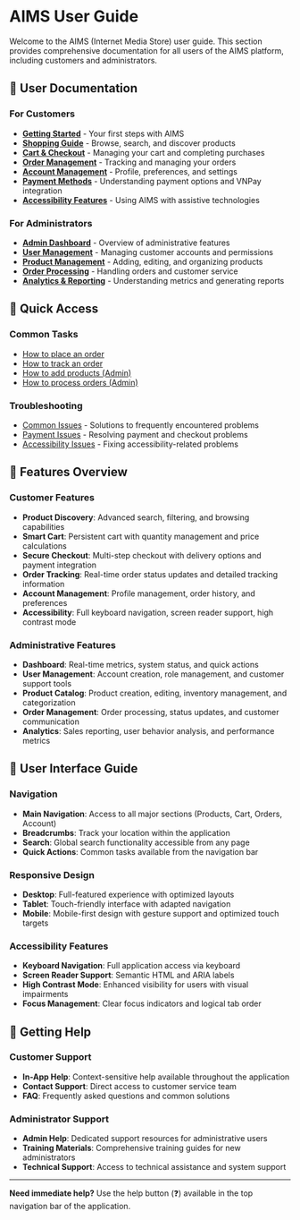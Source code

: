 # AIMS User Guide

Welcome to the AIMS (Internet Media Store) user guide. This section provides comprehensive documentation for all users of the AIMS platform, including customers and administrators.

## 📖 User Documentation

### For Customers
- [**Getting Started**](./getting-started.md) - Your first steps with AIMS
- [**Shopping Guide**](./shopping-guide.md) - Browse, search, and discover products
- [**Cart & Checkout**](./cart-checkout.md) - Managing your cart and completing purchases
- [**Order Management**](./order-management.md) - Tracking and managing your orders
- [**Account Management**](./account-management.md) - Profile, preferences, and settings
- [**Payment Methods**](./payment-methods.md) - Understanding payment options and VNPay integration
- [**Accessibility Features**](./accessibility.md) - Using AIMS with assistive technologies

### For Administrators
- [**Admin Dashboard**](./admin-dashboard.md) - Overview of administrative features
- [**User Management**](./admin-user-management.md) - Managing customer accounts and permissions
- [**Product Management**](./admin-product-management.md) - Adding, editing, and organizing products
- [**Order Processing**](./admin-order-processing.md) - Handling orders and customer service
- [**Analytics & Reporting**](./admin-analytics.md) - Understanding metrics and generating reports

## 🎯 Quick Access

### Common Tasks
- [How to place an order](./shopping-guide.md#placing-an-order)
- [How to track an order](./order-management.md#order-tracking)
- [How to add products (Admin)](./admin-product-management.md#adding-products)
- [How to process orders (Admin)](./admin-order-processing.md#order-workflow)

### Troubleshooting
- [Common Issues](./troubleshooting.md) - Solutions to frequently encountered problems
- [Payment Issues](./payment-troubleshooting.md) - Resolving payment and checkout problems
- [Accessibility Issues](./accessibility-troubleshooting.md) - Fixing accessibility-related problems

## 🔧 Features Overview

### Customer Features
- **Product Discovery**: Advanced search, filtering, and browsing capabilities
- **Smart Cart**: Persistent cart with quantity management and price calculations
- **Secure Checkout**: Multi-step checkout with delivery options and payment integration
- **Order Tracking**: Real-time order status updates and detailed tracking information
- **Account Management**: Profile management, order history, and preferences
- **Accessibility**: Full keyboard navigation, screen reader support, high contrast mode

### Administrative Features
- **Dashboard**: Real-time metrics, system status, and quick actions
- **User Management**: Account creation, role management, and customer support tools
- **Product Catalog**: Product creation, editing, inventory management, and categorization
- **Order Management**: Order processing, status updates, and customer communication
- **Analytics**: Sales reporting, user behavior analysis, and performance metrics

## 🎨 User Interface Guide

### Navigation
- **Main Navigation**: Access to all major sections (Products, Cart, Orders, Account)
- **Breadcrumbs**: Track your location within the application
- **Search**: Global search functionality accessible from any page
- **Quick Actions**: Common tasks available from the navigation bar

### Responsive Design
- **Desktop**: Full-featured experience with optimized layouts
- **Tablet**: Touch-friendly interface with adapted navigation
- **Mobile**: Mobile-first design with gesture support and optimized touch targets

### Accessibility Features
- **Keyboard Navigation**: Full application access via keyboard
- **Screen Reader Support**: Semantic HTML and ARIA labels
- **High Contrast Mode**: Enhanced visibility for users with visual impairments
- **Focus Management**: Clear focus indicators and logical tab order

## 🚨 Getting Help

### Customer Support
- **In-App Help**: Context-sensitive help available throughout the application
- **Contact Support**: Direct access to customer service team
- **FAQ**: Frequently asked questions and common solutions

### Administrator Support
- **Admin Help**: Dedicated support resources for administrative users
- **Training Materials**: Comprehensive training guides for new administrators
- **Technical Support**: Access to technical assistance and system support

---

**Need immediate help?** Use the help button (❓) available in the top navigation bar of the application.